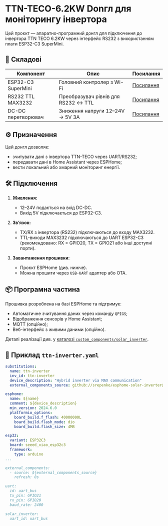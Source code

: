 # TTN-TECO-6.2KW Donгл для моніторингу інвертора

Цей проєкт — апаратно-програмний донгл для підключення до інвертора TTN TECO 6.2KW через інтерфейс RS232 з використанням плати ESP32-C3 SuperMini.

## 🔧 Складові

| Компонент | Опис | Посилання |
|----------|------|-----------|
| ESP32-C3 SuperMini | Головний контролер з Wi-Fi | [Посилання](https://www.aliexpress.com/item/1005007479144456.html) |
| RS232 TTL MAX3232 | Преобразувач рівнів для RS232 ↔ TTL | [Посилання](https://www.aliexpress.com/item/4000370825055.html) |
| DC-DC перетворювач | Зниження напруги 12–24V → 5V 3A | [Посилання](https://www.aliexpress.com/item/1005007092498838.html) |

## ⚙️ Призначення

Цей донгл дозволяє:

- зчитувати дані з інвертора TTN-TECO через UART/RS232;
- передавати дані в Home Assistant через ESPHome;
- вести локальний або хмарний моніторинг енергії.

## 🛠️ Підключення

1. **Живлення:**
   - 12–24V подається на вхід DC-DC.
   - Вихід 5V підключається до ESP32-C3.

2. **Зв’язок:**
   - TX/RX з інвертора (RS232) підключаються до входу MAX3232.
   - TTL-виходи MAX3232 підключаються до UART ESP32-C3 (рекомендовано: RX = GPIO20, TX = GPIO21 або інші доступні порти).

3. **Завантаження прошивки:**
   - Проєкт ESPHome (див. нижче).
   - Можна прошити через `USB-UART` адаптер або OTA.

## 📦 Програмна частина

Прошивка розроблена на базі ESPHome та підтримує:

- Автоматичне зчитування даних через команду `QPIGS`;
- Відображення сенсорів у Home Assistant;
- MQTT (опційно);
- Веб-інтерфейс з живими даними (опційно).

Деталі реалізації див. у [каталозі `custom_components/solar_inverter`](custom_components/solar_inverter).

## 🧾 Приклад `ttn-inverter.yaml`

```yaml
substitutions:
  name: ttn-inverter
  inv_id: ttn-inverter
  device_description: "Hybrid inverter via MAX communication"
  external_components_source: github://srepenko/esphome-solar-inverter@main

esphome:
  name: ${name}
  comment: ${device_description}
  min_version: 2024.6.0
  platformio_options:
    board_build.f_flash: 40000000L
    board_build.flash_mode: dio
    board_build.flash_size: 4MB

esp32:
  variant: ESP32C3
  board: seeed_xiao_esp32c3
  framework:
    type: arduino
...

external_components:
  - source: ${external_components_source}
    refresh: 0s

uart:
  id: uart_bus
  tx_pin: GPIO21
  rx_pin: GPIO20
  baud_rate: 2400

solar_inverter:
  uart_id: uart_bus
